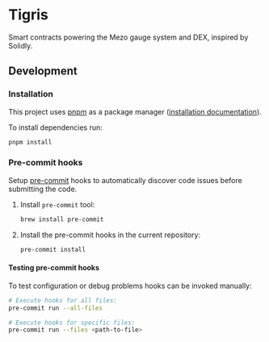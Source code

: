 # Tigris

Smart contracts powering the Mezo gauge system and DEX, inspired by Solidly.

## Development

### Installation

This project uses [pnpm](https://pnpm.io/) as a package manager ([installation documentation](https://pnpm.io/installation)).

To install dependencies run:

```bash
pnpm install
```

### Pre-commit hooks

Setup [pre-commit](https://pre-commit.com/) hooks to automatically discover code issues before submitting the code.

1. Install `pre-commit` tool:
   ```bash
   brew install pre-commit
   ```
2. Install the pre-commit hooks in the current repository:
   ```bash
   pre-commit install
   ```

#### Testing pre-commit hooks

To test configuration or debug problems hooks can be invoked manually:

```bash
# Execute hooks for all files:
pre-commit run --all-files

# Execute hooks for specific files:
pre-commit run --files <path-to-file>
```
